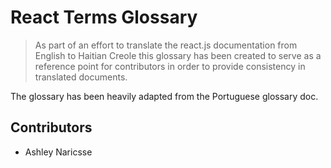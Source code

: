# React Terms Glossary
> As part of an effort to translate the react.js documentation from English to Haitian Creole this glossary has been created to serve as a reference point for contributors in order to provide consistency in translated documents.

The glossary has been heavily adapted from the Portuguese glossary doc.



## Contributors
- Ashley Naricsse <darkfadr>
